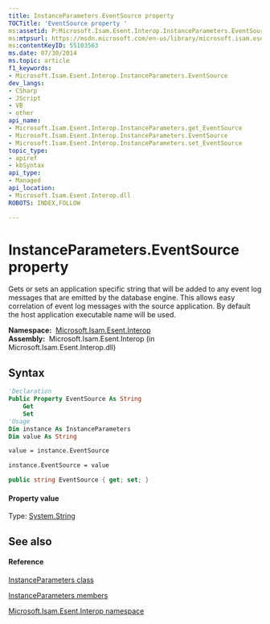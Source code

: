 ```yaml
---
title: InstanceParameters.EventSource property 
TOCTitle: 'EventSource property '
ms:assetid: P:Microsoft.Isam.Esent.Interop.InstanceParameters.EventSource
ms:mtpsurl: https://msdn.microsoft.com/en-us/library/microsoft.isam.esent.interop.instanceparameters.eventsource(v=EXCHG.10)
ms:contentKeyID: 55103563
ms.date: 07/30/2014
ms.topic: article
f1_keywords:
- Microsoft.Isam.Esent.Interop.InstanceParameters.EventSource
dev_langs:
- CSharp
- JScript
- VB
- other
api_name: 
- Microsoft.Isam.Esent.Interop.InstanceParameters.get_EventSource
- Microsoft.Isam.Esent.Interop.InstanceParameters.EventSource
- Microsoft.Isam.Esent.Interop.InstanceParameters.set_EventSource
topic_type: 
- apiref
- kbSyntax
api_type: 
- Managed
api_location: 
- Microsoft.Isam.Esent.Interop.dll
ROBOTS: INDEX,FOLLOW

---
```


# InstanceParameters.EventSource property

Gets or sets an application specific string that will be added to any event log messages that are emitted by the database engine. This allows easy correlation of event log messages with the source application. By default the host application executable name will be used.

**Namespace:**  [Microsoft.Isam.Esent.Interop](hh596136\(v=exchg.10\).md)  
**Assembly:**  Microsoft.Isam.Esent.Interop (in Microsoft.Isam.Esent.Interop.dll)

## Syntax

``` vb
'Declaration
Public Property EventSource As String
    Get
    Set
'Usage
Dim instance As InstanceParameters
Dim value As String

value = instance.EventSource

instance.EventSource = value
```

``` csharp
public string EventSource { get; set; }
```

#### Property value

Type: [System.String](https://docs.microsoft.com/dotnet/api/system.string?redirectedfrom=MSDN)  

## See also

#### Reference

[InstanceParameters class](dn350942\(v=exchg.10\).md)

[InstanceParameters members](dn350943\(v=exchg.10\).md)

[Microsoft.Isam.Esent.Interop namespace](hh596136\(v=exchg.10\).md)

